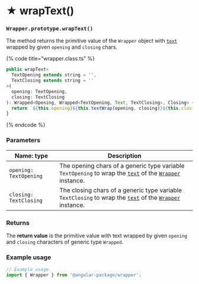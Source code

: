 # ★ wrapText()

### `Wrapper.prototype.wrapText()`

The method returns the primitive value of the `Wrapper` object with [`text`](../../../wrap/instance/accessors/#wrap.prototype.text) wrapped by given `opening` and `closing` chars.

{% code title="wrapper.class.ts" %}
```typescript
public wrapText<
  TextOpening extends string = '',
  TextClosing extends string = ''
>(
  opening: TextOpening,
  closing: TextClosing
): Wrapped<Opening, Wrapped<TextOpening, Text, TextClosing>, Closing> {
  return `${this.opening}${this.textWrap(opening, closing)}${this.closing}`;
}
```
{% endcode %}

### Parameters

| Name: type             | Description                                                                                                                                                                           |
| ---------------------- | ------------------------------------------------------------------------------------------------------------------------------------------------------------------------------------- |
| `opening: TextOpening` | The opening chars of a generic type variable `TextOpening` to wrap the [`text`](../../../wrap/instance/accessors/#wrap.prototype.text) of the [`Wrapper`](../../wrapper.md) instance. |
| `closing: TextClosing` | The closing chars of a generic type variable `TextClosing` to wrap the [`text`](../../../wrap/instance/accessors/#wrap.prototype.text) of the [`Wrapper`](../../wrapper.md) instance. |

### Returns

The **return value** is the primitive value with text wrapped by given `opening` and `closing` characters of generic type `Wrapped`.

### Example usage

```typescript
// Example usage.
import { Wrapper } from '@angular-package/wrapper';


```
